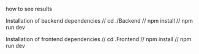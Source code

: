 how to see results

Installation of backend dependencies
// cd ./Backend
// npm install
// npm run dev

Installation of frontend dependencies
// cd .Frontend
// npm install
// npm run dev
